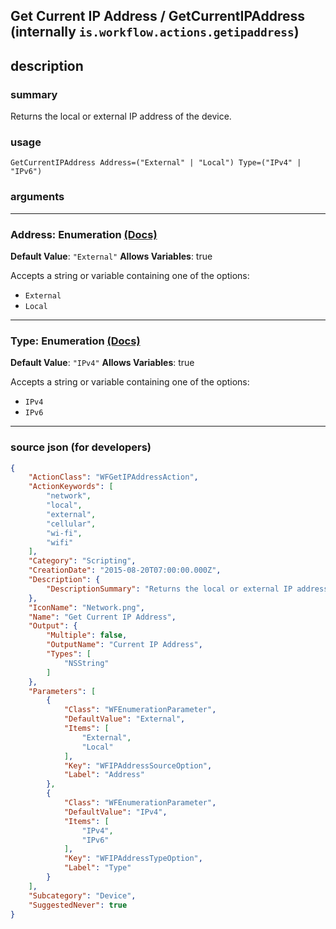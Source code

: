 
## Get Current IP Address / GetCurrentIPAddress (internally `is.workflow.actions.getipaddress`)


## description

### summary

Returns the local or external IP address of the device.


### usage
```
GetCurrentIPAddress Address=("External" | "Local") Type=("IPv4" | "IPv6")
```

### arguments

---

### Address: Enumeration [(Docs)](https://pfgithub.github.io/shortcutslang/gettingstarted#enum-select-field)
**Default Value**: `"External"`
**Allows Variables**: true



Accepts a string 
or variable
containing one of the options:

- `External`
- `Local`

---

### Type: Enumeration [(Docs)](https://pfgithub.github.io/shortcutslang/gettingstarted#enum-select-field)
**Default Value**: `"IPv4"`
**Allows Variables**: true



Accepts a string 
or variable
containing one of the options:

- `IPv4`
- `IPv6`

---

### source json (for developers)

```json
{
	"ActionClass": "WFGetIPAddressAction",
	"ActionKeywords": [
		"network",
		"local",
		"external",
		"cellular",
		"wi-fi",
		"wifi"
	],
	"Category": "Scripting",
	"CreationDate": "2015-08-20T07:00:00.000Z",
	"Description": {
		"DescriptionSummary": "Returns the local or external IP address of the device."
	},
	"IconName": "Network.png",
	"Name": "Get Current IP Address",
	"Output": {
		"Multiple": false,
		"OutputName": "Current IP Address",
		"Types": [
			"NSString"
		]
	},
	"Parameters": [
		{
			"Class": "WFEnumerationParameter",
			"DefaultValue": "External",
			"Items": [
				"External",
				"Local"
			],
			"Key": "WFIPAddressSourceOption",
			"Label": "Address"
		},
		{
			"Class": "WFEnumerationParameter",
			"DefaultValue": "IPv4",
			"Items": [
				"IPv4",
				"IPv6"
			],
			"Key": "WFIPAddressTypeOption",
			"Label": "Type"
		}
	],
	"Subcategory": "Device",
	"SuggestedNever": true
}
```
